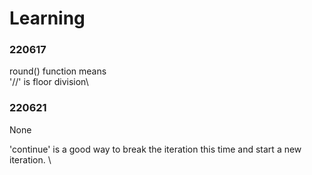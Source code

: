 # Learning
### 220617
round() function means\
'//' is floor division\
### 220621
None

'continue' is a good way to break the iteration this time and start a new iteration. \
